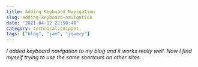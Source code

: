 ```yaml
---
title: Adding Keyboard Navigation
slug: adding-keyboard-navigation
date: "2021-04-12 22:50:48"
category: technical.snippet
tags: ["blog", "jam", "jquery"]
---
```


_I added keyboard navigation to my blog and it works really well. Now I find
myself trying to use the same shortcuts on other sites._

